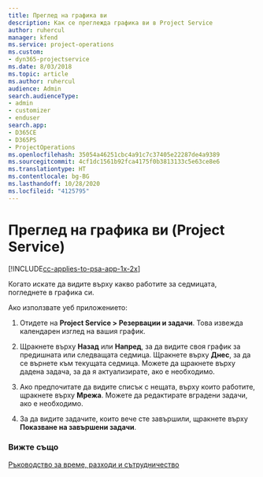 ```yaml
---
title: Преглед на графика ви
description: Как се преглежда графика ви в Project Service
author: ruhercul
manager: kfend
ms.service: project-operations
ms.custom:
- dyn365-projectservice
ms.date: 8/03/2018
ms.topic: article
ms.author: ruhercul
audience: Admin
search.audienceType:
- admin
- customizer
- enduser
search.app:
- D365CE
- D365PS
- ProjectOperations
ms.openlocfilehash: 35054a46251cbc4a91c7c37405e22287de4a9389
ms.sourcegitcommit: 4cf1dc1561b92fca4175f0b3813133c5e63ce8e6
ms.translationtype: HT
ms.contentlocale: bg-BG
ms.lasthandoff: 10/28/2020
ms.locfileid: "4125795"
---
```

# <a name="view-your-schedule-project-service"></a>Преглед на графика ви (Project Service)

[!INCLUDE[cc-applies-to-psa-app-1x-2x](../includes/cc-applies-to-psa-app-1x-2x.md)]

Когато искате да видите върху какво работите за седмицата, погледнете в графика си.  
  
 Ако използвате уеб приложението:  
  
1.  Отидете на **Project Service > Резервации и задачи**. Това извежда календарен изглед на вашия график.  
  
2.  Щракнете върху **Назад** или **Напред**, за да видите своя график за предишната или следващата седмица. Щракнете върху **Днес**, за да се върнете към текущата седмица. Можете да щракнете върху дадена задача, за да я актуализирате, ако е необходимо.  
  
3.  Ако предпочитате да видите списък с нещата, върху които работите, щракнете върху **Мрежа**. Можете да редактирате вградени задачи, ако е необходимо.  
  
4.  За да видите задачите, които вече сте завършили, щракнете върху **Показване на завършени задачи**.  
  
### <a name="see-also"></a>Вижте също  
 [Ръководство за време, разходи и сътрудничество](../psa/time-expense-collaboration-guide.md)
